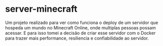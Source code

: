 # server-minecraft

Um projeto realizado para ver como funciona o deploy de um servidor que hospeda um mundo no Minecraft Online, onde multiplas pessoas possam acessar. E para isso tomei a decisão de criar esse servidor com o Docker para trazer mais performance, resiliencia e confiabilidade ao servidor.
